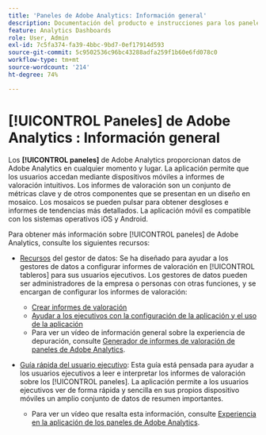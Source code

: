 ```yaml
---
title: 'Paneles de Adobe Analytics: Información general'
description: Documentación del producto e instrucciones para los paneles de Adobe Analytics
feature: Analytics Dashboards
role: User, Admin
exl-id: 7c5fa374-fa39-4bbc-9bd7-0ef17914d593
source-git-commit: 5c9502536c96bc43288adfa259f1b60e6fd078c0
workflow-type: tm+mt
source-wordcount: '214'
ht-degree: 74%

---
```


# [!UICONTROL Paneles] de Adobe Analytics : Información general

Los **[!UICONTROL paneles]** de Adobe Analytics proporcionan datos de Adobe Analytics en cualquier momento y lugar. La aplicación permite que los usuarios accedan mediante dispositivos móviles a informes de valoración intuitivos. Los informes de valoración son un conjunto de métricas clave y de otros componentes que se presentan en un diseño en mosaico. Los mosaicos se pueden pulsar para obtener desgloses e informes de tendencias más detallados. La aplicación móvil es compatible con los sistemas operativos iOS y Android.

Para obtener más información sobre [!UICONTROL paneles] de Adobe Analytics, consulte los siguientes recursos:

* [Recursos](/help/analyze/mobile-app/curator.md) del gestor de datos: Se ha diseñado para ayudar a los gestores de datos a configurar informes de valoración en  [!UICONTROL tableros] para sus usuarios ejecutivos. Los gestores de datos pueden ser administradores de la empresa o personas con otras funciones, y se encargan de configurar los informes de valoración:

   * [Crear informes de valoración](/help/analyze/mobile-app/create-scorecard.md)
   * [Ayudar a los ejecutivos con la configuración de la aplicación y el uso de la aplicación](/help/analyze/mobile-app/set-up-execs.md)
   * Para ver un vídeo de información general sobre la experiencia de depuración, consulte [Generador de informes de valoración de paneles de Adobe Analytics](https://experienceleague.adobe.com/docs/analytics-learn/tutorials/additional-tools/analytics-dashboards/adobe-analytics-dashboards-scorecard-builder.html?lang=es).


* [Guía rápida del usuario ejecutivo](/help/analyze/mobile-app/executive.md): Esta guía está pensada para ayudar a los usuarios ejecutivos a leer e interpretar los informes de valoración sobre los [!UICONTROL paneles]. La aplicación permite a los usuarios ejecutivos ver de forma rápida y sencilla en sus propios dispositivo móviles un amplio conjunto de datos de resumen importantes.

   * Para ver un vídeo que resalta esta información, consulte [Experiencia en la aplicación de los paneles de Adobe Analytics](https://experienceleague.adobe.com/docs/analytics-learn/tutorials/additional-tools/analytics-dashboards/adobe-analytics-dashboards-in-app-experience.html?lang=es).
